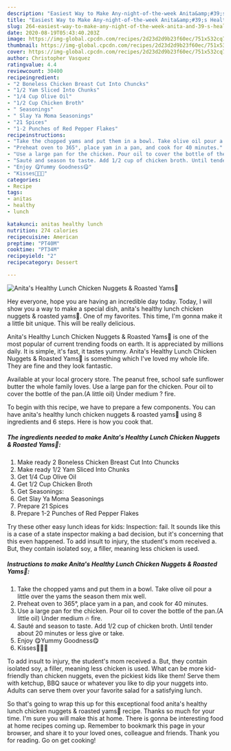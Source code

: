 ```yaml
---
description: "Easiest Way to Make Any-night-of-the-week Anita&amp;#39;s Healthy Lunch Chicken Nuggets &amp;amp; Roasted Yams🍠"
title: "Easiest Way to Make Any-night-of-the-week Anita&amp;#39;s Healthy Lunch Chicken Nuggets &amp;amp; Roasted Yams🍠"
slug: 264-easiest-way-to-make-any-night-of-the-week-anita-and-39-s-healthy-lunch-chicken-nuggets-and-amp-roasted-yams
date: 2020-08-19T05:43:40.203Z
image: https://img-global.cpcdn.com/recipes/2d23d2d9b23f60ec/751x532cq70/anitas-healthy-lunch-chicken-nuggets-roasted-yams🍠-recipe-main-photo.jpg
thumbnail: https://img-global.cpcdn.com/recipes/2d23d2d9b23f60ec/751x532cq70/anitas-healthy-lunch-chicken-nuggets-roasted-yams🍠-recipe-main-photo.jpg
cover: https://img-global.cpcdn.com/recipes/2d23d2d9b23f60ec/751x532cq70/anitas-healthy-lunch-chicken-nuggets-roasted-yams🍠-recipe-main-photo.jpg
author: Christopher Vasquez
ratingvalue: 4.4
reviewcount: 30400
recipeingredient:
- "2 Boneless Chicken Breast Cut Into Chuncks"
- "1/2 Yam Sliced Into Chunks"
- "1/4 Cup Olive Oil"
- "1/2 Cup Chicken Broth"
- " Seasonings"
- " Slay Ya Moma Seasonings"
- "21 Spices"
- "1-2 Punches of Red Pepper Flakes"
recipeinstructions:
- "Take the chopped yams and put them in a bowl. Take olive oil pour a little over the yams the season them mix well."
- "Preheat oven to 365°, place yam in a pan, and cook for 40 minutes."
- "Use a large pan for the chicken. Pour oil to cover the bottle of the pan.(A little oil) Under medium 🔥 fire."
- "Sauté and season to taste. Add 1/2 cup of chicken broth. Until tender about 20 minutes or less give or take."
- "Enjoy 😋Yummy Goodness😋"
- "Kisses💋💋💋"
categories:
- Recipe
tags:
- anitas
- healthy
- lunch

katakunci: anitas healthy lunch 
nutrition: 274 calories
recipecuisine: American
preptime: "PT40M"
cooktime: "PT34M"
recipeyield: "2"
recipecategory: Dessert

---
```



![Anita&#39;s Healthy Lunch Chicken Nuggets &amp; Roasted Yams🍠](https://img-global.cpcdn.com/recipes/2d23d2d9b23f60ec/751x532cq70/anitas-healthy-lunch-chicken-nuggets-roasted-yams🍠-recipe-main-photo.jpg)

Hey everyone, hope you are having an incredible day today. Today, I will show you a way to make a special dish, anita&#39;s healthy lunch chicken nuggets &amp; roasted yams🍠. One of my favorites. This time, I'm gonna make it a little bit unique. This will be really delicious.

Anita&#39;s Healthy Lunch Chicken Nuggets &amp; Roasted Yams🍠 is one of the most popular of current trending foods on earth. It is appreciated by millions daily. It is simple, it's fast, it tastes yummy. Anita&#39;s Healthy Lunch Chicken Nuggets &amp; Roasted Yams🍠 is something which I've loved my whole life. They are fine and they look fantastic.

Available at your local grocery store. The peanut free, school safe sunflower butter the whole family loves. Use a large pan for the chicken. Pour oil to cover the bottle of the pan.(A little oil) Under medium ? fire.


To begin with this recipe, we have to prepare a few components. You can have anita&#39;s healthy lunch chicken nuggets &amp; roasted yams🍠 using 8 ingredients and 6 steps. Here is how you cook that.

<!--inarticleads1-->

##### The ingredients needed to make Anita&#39;s Healthy Lunch Chicken Nuggets &amp; Roasted Yams🍠:

1. Make ready 2 Boneless Chicken Breast Cut Into Chuncks
1. Make ready 1/2 Yam Sliced Into Chunks
1. Get 1/4 Cup Olive Oil
1. Get 1/2 Cup Chicken Broth
1. Get  Seasonings:
1. Get  Slay Ya Moma Seasonings
1. Prepare 21 Spices
1. Prepare 1-2 Punches of Red Pepper Flakes


Try these other easy lunch ideas for kids: Inspection: fail. It sounds like this is a case of a state inspector making a bad decision, but it&#39;s concerning that this even happened. To add insult to injury, the student&#39;s mom received a. But, they contain isolated soy, a filler, meaning less chicken is used. 

<!--inarticleads2-->

##### Instructions to make Anita&#39;s Healthy Lunch Chicken Nuggets &amp; Roasted Yams🍠:

1. Take the chopped yams and put them in a bowl. Take olive oil pour a little over the yams the season them mix well.
1. Preheat oven to 365°, place yam in a pan, and cook for 40 minutes.
1. Use a large pan for the chicken. Pour oil to cover the bottle of the pan.(A little oil) Under medium 🔥 fire.
1. Sauté and season to taste. Add 1/2 cup of chicken broth. Until tender about 20 minutes or less give or take.
1. Enjoy 😋Yummy Goodness😋
1. Kisses💋💋💋


To add insult to injury, the student&#39;s mom received a. But, they contain isolated soy, a filler, meaning less chicken is used. What can be more kid-friendly than chicken nuggets, even the pickiest kids like them! Serve them with ketchup, BBQ sauce or whatever you like to dip your nuggets into. Adults can serve them over your favorite salad for a satisfying lunch. 

So that's going to wrap this up for this exceptional food anita&#39;s healthy lunch chicken nuggets &amp; roasted yams🍠 recipe. Thanks so much for your time. I'm sure you will make this at home. There is gonna be interesting food at home recipes coming up. Remember to bookmark this page in your browser, and share it to your loved ones, colleague and friends. Thank you for reading. Go on get cooking!
